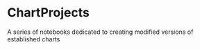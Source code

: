 # ChartProjects
A series of notebooks dedicated to creating modified versions of established charts
